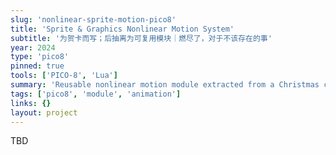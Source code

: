 ```yaml
---
slug: 'nonlinear-sprite-motion-pico8'
title: 'Sprite & Graphics Nonlinear Motion System'
subtitle: '为贺卡而写；后抽离为可复用模块｜燃尽了，对于不该存在的事'
year: 2024
type: 'pico8'
pinned: true
tools: ['PICO-8', 'Lua']
summary: 'Reusable nonlinear motion module extracted from a Christmas card project.'
tags: ['pico8', 'module', 'animation']
links: {}
layout: project
---
```

TBD
